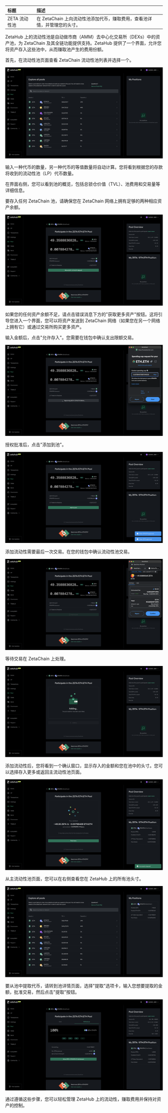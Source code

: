 | 标题 | 描述 |
| :- | :- |
| ZETA 流动性池 | 在 ZetaChain 上向流动性池添加代币，赚取费用，查看池详情，并管理您的头寸。 |

ZetaHub 上的流动性池是自动做市商（AMM）去中心化交易所（DEXs）中的资产池，为 ZetaChain 及其全链功能提供支持。ZetaHub 提供了一个界面，允许您将资产存入这些池中，从而赚取池产生的费用份额。

首先，在流动性池页面查看 ZetaChain 流动性池列表并选择一个。

![](/docs/images/Use/ZetaHub/pool-1.png)

输入一种代币的数量，另一种代币的等值数量将自动计算。您将看到根据您的存款将收到的流动性池（LP）代币数量。

在界面右侧，您可以看到池的概览，包括总锁仓价值（TVL）、池费用和交易量等详细信息。

要存入任何 ZetaChain 池，请确保您在 ZetaChain 网络上拥有足够的两种相应资产余额。

![](/docs/images/Use/ZetaHub/pool-2.png)

如果您的任何资产余额不足，请点击错误消息下方的"获取更多资产"按钮。这将引导您进入一个界面，您可以将资产发送到 ZetaChain 网络（如果您在另一个网络上拥有它）或通过交易所购买更多资产。

输入金额后，点击"允许存入"。您需要在钱包中确认支出限额交易。

![](/docs/images/Use/ZetaHub/pool-3.png)

授权批准后，点击"添加到池"。

![](/docs/images/Use/ZetaHub/pool-4.png)

添加流动性需要最后一次交易。在您的钱包中确认流动性池交易。

![](/docs/images/Use/ZetaHub/pool-5.png)

等待交易在 ZetaChain 上处理。

![](/docs/images/Use/ZetaHub/pool-6.png)

添加流动性后，您将看到一个确认窗口，显示存入的金额和您在池中的头寸。您可以选择存入更多或返回主流动性池页面。

![](/docs/images/Use/ZetaHub/pool-7.png)

从主流动性池页面，您可以在右侧查看您在 ZetaHub 上的所有池头寸。

![](/docs/images/Use/ZetaHub/pool-8.png)

要从池中提取代币，请转到池详情页面，选择"提取"选项卡，输入您想要提取的金额，批准交易，然后点击"提取"按钮。

![](/docs/images/Use/ZetaHub/pool-9.png)

通过遵循这些步骤，您可以轻松管理 ZetaHub 上的流动性，赚取费用并保持对资产的控制。

